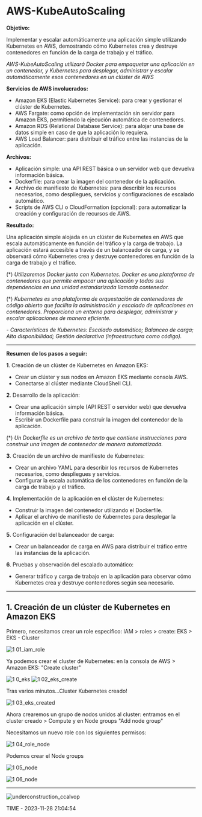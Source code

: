 # AWS-KubeAutoScaling

**Objetivo:**

Implementar y escalar automáticamente una aplicación simple utilizando Kubernetes en AWS, demostrando cómo Kubernetes crea y destruye contenedores en función de la carga de trabajo y el tráfico.

_AWS-KubeAutoScaling utilizará Docker para empaquetar una aplicación en un contenedor, y Kubernetes para desplegar, administrar y escalar automáticamente esos contenedores en un clúster de AWS_

**Servicios de AWS involucrados:**

  - Amazon EKS (Elastic Kubernetes Service): para crear y gestionar el clúster de Kubernetes.
  - AWS Fargate: como opción de implementación sin servidor para Amazon EKS, permitiendo la ejecución automática de contenedores.
  - Amazon RDS (Relational Database Service): para alojar una base de datos simple en caso de que la aplicación lo requiera.
  - AWS Load Balancer: para distribuir el tráfico entre las instancias de la aplicación.

**Archivos:**

  - Aplicación simple: una API REST básica o un servidor web que devuelva información básica.
  - Dockerfile: para crear la imagen del contenedor de la aplicación.
  - Archivo de manifiesto de Kubernetes: para describir los recursos necesarios, como despliegues, servicios y configuraciones de escalado automático.
  - Scripts de AWS CLI o CloudFormation (opcional): para automatizar la creación y configuración de recursos de AWS.

**Resultado:**

Una aplicación simple alojada en un clúster de Kubernetes en AWS que escala automáticamente en función del tráfico y la carga de trabajo. La aplicación estará accesible a través de un balanceador de carga, y se observará cómo Kubernetes crea y destruye contenedores en función de la carga de trabajo y el tráfico.

(*) _Utilizaremos Docker junto con Kubernetes. Docker es una plataforma de contenedores que permite empacar una aplicación y todas sus dependencias en una unidad estandarizada llamada contenedor._ 

(*) _Kubernetes es una plataforma de orquestación de contenedores de código abierto que facilita la administración y escalado de aplicaciones en contenedores. Proporciona un entorno para desplegar, administrar y escalar aplicaciones de manera eficiente._

_- Características de Kubernetes: Escalado automático; Balanceo de carga; Alta disponibilidad; Gestión declarativa (infraestructura como código)._

***

**Resumen de los pasos a seguir:**

**1**. Creación de un clúster de Kubernetes en Amazon EKS:

- Crear un clúster y sus nodos en Amazon EKS mediante consola AWS.
- Conectarse al clúster mediante CloudShell CLI.

**2**. Desarrollo de la aplicación:

- Crear una aplicación simple (API REST o servidor web) que devuelva información básica.
- Escribir un Dockerfile para construir la imagen del contenedor de la aplicación.
 
(*) _Un Dockerfile es un archivo de texto que contiene instrucciones para construir una imagen de contenedor de manera automatizada._

**3**. Creación de un archivo de manifiesto de Kubernetes:

- Crear un archivo YAML para describir los recursos de Kubernetes necesarios, como despliegues y servicios.
- Configurar la escala automática de los contenedores en función de la carga de trabajo y el tráfico.

**4**. Implementación de la aplicación en el clúster de Kubernetes:

- Construir la imagen del contenedor utilizando el Dockerfile.
- Aplicar el archivo de manifiesto de Kubernetes para desplegar la aplicación en el clúster.

**5**. Configuración del balanceador de carga:

- Crear un balanceador de carga en AWS para distribuir el tráfico entre las instancias de la aplicación.

**6**. Pruebas y observación del escalado automático:

- Generar tráfico y carga de trabajo en la aplicación para observar cómo Kubernetes crea y destruye contenedores según sea necesario.

***

## 1. Creación de un clúster de Kubernetes en Amazon EKS

Primero, necesitamos crear un role especifico: IAM > roles > create: EKS >  EKS - Cluster

![1 01_iam_role](https://github.com/ccalvop/AWS-KubeAutoScaling/assets/126183973/b770203d-e8b4-4af8-afe7-55003ce8fbe3)

Ya podemos crear el cluster de Kubernetes: en la consola de AWS > Amazon EKS: "Create cluster"

![1 0_eks](https://github.com/ccalvop/AWS-KubeAutoScaling/assets/126183973/5f2da40f-50d3-469a-b0cf-f3f60b690519)
![1 02_eks_create](https://github.com/ccalvop/AWS-KubeAutoScaling/assets/126183973/6e766b64-e3fa-4141-93fa-cc7a0e27e223)

Tras varios minutos...Cluster Kubernetes creado!

![1 03_eks_created](https://github.com/ccalvop/AWS-KubeAutoScaling/assets/126183973/3fe72eee-7b62-4ff2-922e-01600fb0075f)

Ahora crearemos un grupo de nodos unidos al cluster: entramos en el cluster creado > Compute y en Node groups "Add node group"

Necesitamos un nuevo role con los siguientes permisos:

![1 04_role_node](https://github.com/ccalvop/AWS-KubeAutoScaling/assets/126183973/dea520d5-5c1d-45f9-9c45-cb0aa9978429)

Podemos crear el Node groups

![1 05_node](https://github.com/ccalvop/AWS-KubeAutoScaling/assets/126183973/1652c81a-1413-4f01-aa07-f215a6431007)

![1 06_node](https://github.com/ccalvop/AWS-KubeAutoScaling/assets/126183973/0b31f61c-abab-4875-8f52-2ae8606d1f8b)



***
![underconstruction_ccalvop](https://user-images.githubusercontent.com/126183973/234037995-bbe36371-8cc2-47a6-9c4f-b2311c57018d.jpg)

TIME - 2023-11-28 21:04:54